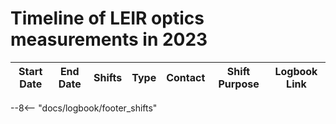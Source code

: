 
# Timeline of LEIR optics measurements in 2023

|    Start Date    | End Date | Shifts | Type | Contact  |           Shift Purpose           |                   Logbook Link                    |
|:----------------:|:--------:|:------:|:----:|:--------:|:---------------------------------:|:-------------------------------------------------:|
<!--                                                                       Logbook Links: [LINK_NAME](logbook://date, logbook_id, event_id) -->


--8<-- "docs/logbook/footer_shifts"